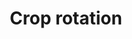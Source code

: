 ---
title: Crop rotation
longTitle: 'Crop rotation'
tags:
- gccommon
french:
- "[[Rotation des cultures]]"
scopeNote:
- "Planting different crops in a given field every ye"
usedFor:
- "[[Fallow]]"
---